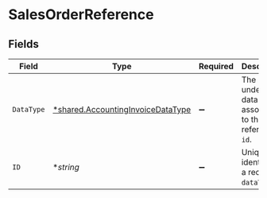 # SalesOrderReference


## Fields

| Field                                                                                        | Type                                                                                         | Required                                                                                     | Description                                                                                  |
| -------------------------------------------------------------------------------------------- | -------------------------------------------------------------------------------------------- | -------------------------------------------------------------------------------------------- | -------------------------------------------------------------------------------------------- |
| `DataType`                                                                                   | [*shared.AccountingInvoiceDataType](../../../pkg/models/shared/accountinginvoicedatatype.md) | :heavy_minus_sign:                                                                           | The underlying data type associated to the reference `id`.                                   |
| `ID`                                                                                         | **string*                                                                                    | :heavy_minus_sign:                                                                           | Unique identifier to a record in `dataType`.                                                 |